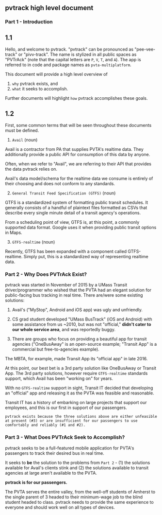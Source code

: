 ## pvtrack high level document

### Part 1 - Introduction

## 1.1
Hello, and welcome to pvtrack.  "pvtrack" can be pronounced as "pee-vee-track" or "pivv-track". The name is stylized in all public spaces as "PVTrAck" (note that the capital letters are `P`, `V`, `T`, and `A`). The app is referred to in code and package names as `pvta-multiplatform`.

This document will provide a high level overview of
1. `why` pvtrack exists, and
2. `what` it seeks to accomplish.

Further documents will highlight `how` pvtrack accomplishes these goals.

## 1.2

First, some common terms that will be seen throughout these documents must be defined.

1. `Avail` (noun)

 Avail is a contractor from PA that supplies PVTA's realtime data.  They additionally provide a public API for consumption of this data by anyone.

 Often, when we refer to "Avail", we are referring to their API that provides the data pvtrack relies on.

 Avail's data model/schema for the realtime data we consume is entirely of their choosing and does not conform to any standards.

2. `General Transit Feed Specification (GTFS)` (noun)

  GTFS is a standardized system of formatting public transit schedules.  It generally consists of a handful of plaintext files formatted as CSVs that describe every single minute detail of a transit agency's operations.

  From a scheduling point of view, GTFS is, at this point, a commonly supported data format.  Google uses it when providing public transit options in Maps.

3. `GTFS-realtime` (noun)

  Recently, GTFS has been expanded with a component called GTFS-realtime.  Simply put, this is a standardized way of representing realtime data.


### Part 2 - Why Does PVTrAck Exist?

pvtrack was started in November of 2015 by a UMass Transit driver/programmer who wished that the PVTA had an elegant solution for public-facing bus tracking in real time.  There are/were some existing solutions:

1. Avail's ("MyStop", Android and iOS app) was ugly and unfriendly.  

2. CS grad student developed "UMass BusTrack" (iOS and Android) with some assistance from us ~2010, but was  not "official," __didn't cater to our whole service area__, and was reportedly buggy.

3. There are groups who focus on providing a beautiful app for transit agencies ("OneBusAway" is an open-source example; "Transit App" is a commercial but free-to-agencies example).  

  The MBTA, for example, made Transit App its "official app" in late 2016.

At this point, our best bet is a 3rd party solution like OneBusAway or Transit App.  The 3rd party solutions, however require `GTFS-realtime` standards support, which Avail has been "working on" for years.

With no `GTFS-realtime` support in sight, Transit IT decided that developing an "official" app and releasing it as the PVTA was feasible and reasonable.  

Transit IT has a history of embarking on large projects that support our employees, and this is our first in support of our passengers.

`pvtrack exists because the three solutions above are either unfeasible at present (#3) or are insufficient for our passengers to use comfortably and reliably (#1 and #2).`


### Part 3 - What Does PVTrAck Seek to Accomplish?

pvtrack seeks to be a full-featured mobile application for PVTA's passengers to track their desired bus in real time.

It seeks to **be** the solution to the problems from `Part 2` - (1) the solutions available for Avail's clients stink and (2) the solutions available to transit agencies at large aren't available to the PVTA.


**pvtrack is for our passengers.**

The PVTA serves the entire valley, from the well-off students of Amherst to the single parent of 3 headed to their minimum-wage job to the blind student headed to class.  pvtrack needs to provide the same experience to everyone and should work well on all types of devices.

